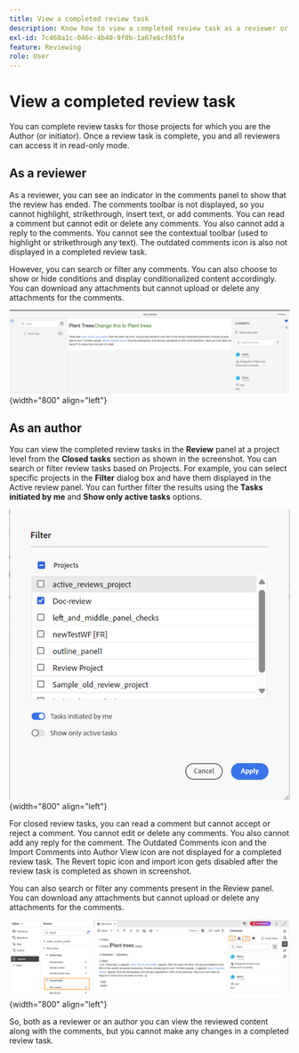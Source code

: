 ```yaml
---
title: View a completed review task
description: Know how to view a completed review task as a reviewer or an author in AEM Guides.
exl-id: 7c468a1c-046c-4b40-9f0b-1a67e6cf65fe
feature: Reviewing 
role: User
---
```

# View a completed review task

You can complete review tasks for those projects for which you are the Author (or initiator). Once a review task is complete, you and all reviewers can access it in read-only mode.

## As a reviewer

As a reviewer, you can see an indicator in the comments panel to show that the review has ended. The comments toolbar is not displayed, so you cannot highlight, strikethrough, insert text, or add comments. You can read a comment but cannot edit or delete any comments. You also cannot add a reply to the comments. You cannot see the contextual toolbar (used to highlight or strikethrough any text). The outdated comments icon is also not displayed in a completed review task.

However, you can search or filter any comments. You can also choose to show or hide conditions and display conditionalized content accordingly. You can download any attachments but cannot upload or delete any attachments for the comments.

![](images/complete-task-reviewer-new.png){width="800" align="left"}

 
## As an author

You can view the completed review tasks in the **Review** panel at a project level from the  **Closed tasks** section as shown in the screenshot. You can search or filter review tasks based on Projects. For example, you can select specific projects in the **Filter** dialog box and have them displayed in the Active review panel. You can further filter the results using the **Tasks initiated by me** and **Show only active tasks** options. 

![](images/review-filters-new.png){width="800" align="left"}

For closed review tasks, you can read a comment but cannot accept or reject a comment. You cannot edit or delete any comments. You also cannot add any reply for the comment. The Outdated Comments icon and the Import Comments into Author View icon are not displayed for a completed review task. The Revert topic icon and import icon gets disabled after the review task is completed as shown in screenshot.

You can also search or filter any comments present in the Review panel. You can download any attachments but cannot upload or delete any attachments for the comments.

![](images/completed-task-author-new.png){width="800" align="left"}

So, both as a reviewer or an author you can view the reviewed content along with the comments, but you cannot make any changes in a completed review task.
